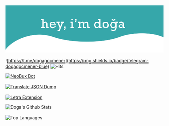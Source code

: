 <img src="https://raw.githubusercontent.com/dogagcmnr/dogagcmnr/4e1bd89b2f8b8144d6cfcb03dfdf9e6545e70f0c/hero-01.svg" alt="Hero image">

![https://t.me/dogagocmener](https://img.shields.io/badge/telegram-dogagocmener-blue)
![Hits](https://hits.seeyoufarm.com/api/count/incr/badge.svg?url=github.com/dogagcmnr)

<p align="center">

[![NeoBux Bot](https://github-readme-stats.vercel.app/api/pin/?username=dogagcmnr&repo=neobux-bot&show_owner=true&theme=vue-dark)](https://github.com/dogagcmnr/neobux-bot)<br><br>
[![Translate JSON Dump](https://github-readme-stats.vercel.app/api/pin/?username=dogagcmnr&repo=TranslateJSONDump&show_owner=true&theme=vue-dark)](https://github.com/dogagcmnr/TranslateJSONDump)<br><br>
[![Letra Extension](https://github-readme-stats.vercel.app/api/pin/?username=dogagcmnr&repo=letra-extension&show_owner=true&theme=vue-dark)](https://github.com/dogagcmnr/letra-extension)


![Doga's Github Stats](https://github-readme-stats.vercel.app/api?username=dogagcmnr&show_icons=true&theme=vue-dark)<br><br>
![Top Languages](https://github-readme-stats.vercel.app/api/top-langs/?username=dogagcmnr&layout=compact&theme=vue-dark)
</p>
